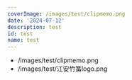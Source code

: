 ```yaml
---
coverImage: /images/test/clipmemo.png
date: '2024-07-12'
description: test
id: test
name: test
---
```

- /images/test/clipmemo.png
- /images/test/江安竹簧logo.png
